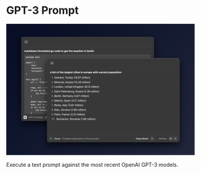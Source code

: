 # GPT-3 Prompt

![](assets/demo.png)

Execute a text prompt against the most recent OpenAI GPT-3 models.